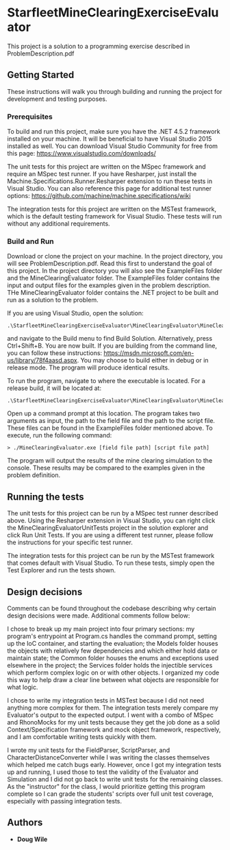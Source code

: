 # StarfleetMineClearingExerciseEvaluator

This project is a solution to a programming exercise described in ProblemDescription.pdf

## Getting Started

These instructions will walk you through building and running the project for development and testing purposes.

### Prerequisites

To build and run this project, make sure you have the .NET 4.5.2 framework installed on your machine. It will be beneficial to have Visual Studio 2015 installed as well. You can download Visual Studio Community for free from this page: https://www.visualstudio.com/downloads/

The unit tests for this project are written on the MSpec framework and require an MSpec test runner. If you have Resharper, just install the Machine.Specifications.Runner.Resharper extension to run these tests in Visual Studio. You can also reference this page for additional test runner options: https://github.com/machine/machine.specifications/wiki

The integration tests for this project are written on the MSTest framework, which is the default testing framework for Visual Studio. These tests will run without any additional requirements. 

### Build and Run

Download or clone the project on your machine. In the project directory, you will see ProblemDescription.pdf. Read this first to understand the goal of this project. In the project directory you will also see the ExampleFiles folder and the MineClearingEvaluator folder. The ExampleFiles folder contains the input and output files for the examples given in the problem description. THe MineClearingEvaluator folder contains the .NET project to be built and run as a solution to the problem.

If you are using Visual Studio, open the solution:
```
.\StarfleetMineClearingExerciseEvaluator\MineClearingEvaluator\MineClearingEvaluator.sln
```
and navigate to the Build menu to find Build Solution. Alternatively, press Ctrl+Shift+B. You are now built. If you are building from the command line, you can follow these instructions: https://msdn.microsoft.com/en-us/library/78f4aasd.aspx. You may choose to build either in debug or in release mode. The program will produce identical results.


To run the program, navigate to where the executable is located. For a release build, it will be located at:
```
.\StarfleetMineClearingExerciseEvaluator\MineClearingEvaluator\MineClearingEvaluator\bin\Release\MineClearingEvaluator.exe
```
Open up a command prompt at this location. The program takes two arguments as input, the path to the field file and the path to the script file. These files can be found in the ExampleFiles folder mentioned above. To execute, run the following command:
```
> ./MineClearingEvaluator.exe [field file path] [script file path]
```
The program will output the results of the mine clearing simulation to the console. These results may be compared to the examples given in the problem definition.

## Running the tests

The unit tests for this project can be run by a MSpec test runner described above. Using the Resharper extension in Visual Studio, you can right click the MineClearingEvaluatorUnitTests project in the solution explorer and click Run Unit Tests. If you are using a different test runner, please follow the instructions for your specific test runner.

The integration tests for this project can be run by the MSTest framework that comes default with Visual Studio. To run these tests, simply open the Test Explorer and run the tests shown.

## Design decisions

Comments can be found throughout the codebase describing why certain design decisions were made. Additional comments follow below:

I chose to break up my main project into four primary sections: my program's entrypoint at Program.cs handles the command prompt, setting up the IoC container, and starting the evaluation; the Models folder houses the objects with relatively few dependencies and which either hold data or maintain state; the Common folder houses the enums and exceptions used elsewhere in the project; the Services folder holds the injectible services which perform complex logic on or with other objects. I organized my code this way to help draw a clear line between what objects are responsible for what logic.

I chose to write my integration tests in MSTest because I did not need anything more complex for them. The integration tests merely compare my Evaluator's output to the expected output. I went with a combo of MSpec and RhonoMocks for my unit tests because they get the job done as a solid Context/Specification framework and mock object framework, respectively, and I am comfortable writing tests quickly with them. 

I wrote my unit tests for the FieldParser, ScriptParser, and CharacterDistanceConverter while I was writing the classes themselves which helped me catch bugs early. However, once I got my integration tests up and running, I used those to test the validity of the Evaluator and Simulation and I did not go back to write unit tests for the remaining classes. As the "instructor" for the class, I would prioritize getting this program complete so I can grade the students' scripts over full unit test coverage, especially with passing integration tests.

## Authors

* **Doug Wile** 
